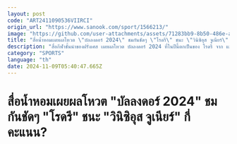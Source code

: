 ```yaml
---
layout: post
code: "ART2411090536VIIRCI"
origin_url: "https://www.sanook.com/sport/1566213/"
image: "https://github.com/user-attachments/assets/71283bb9-8b50-486e-a300-adcd0286dcfc"
title: "สื่อน้ำหอมเผยผลโหวต \"บัลลงดอร์ 2024\" ชมกันชัดๆ \"โรดรี\" ชนะ \"วินิซิอุส จูเนียร์\" กี่คะแนน?"
description: "สื่อกีฬาชั้นนำของฝรั่งเศส เผยผลโหวต บัลลงดอร์ 2024 ที่ในปีนี้ตกเป็นของ โรดรี จาก แมนฯ ซิตี้ มีคะแนนชนะ วินิซิอุส จูเนียร์ ดาวเตะของ เรอัล มาดริด"
category: "SPORTS"
language: "th"
date: 2024-11-09T05:40:47.665Z
---
```


# สื่อน้ำหอมเผยผลโหวต "บัลลงดอร์ 2024" ชมกันชัดๆ "โรดรี" ชนะ "วินิซิอุส จูเนียร์" กี่คะแนน?